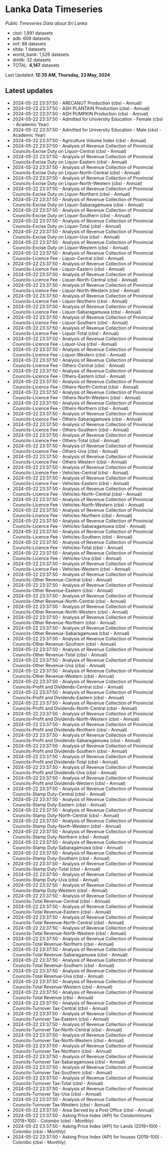 # Lanka Data Timeseries
*Public Timeseries Data about Sri Lanka*

* cbsl: 1,891 datasets
* adb: 609 datasets
* imf: 88 datasets
* sltda: 1 datasets
* world_bank: 1,526 datasets
* dmtlk: 32 datasets
* TOTAL: **4,147** datasets

Last Updated: **12:35 AM, Thursday, 23 May, 2024**

## Latest updates

* 2024-05-22 23:37:50 - ARECANUT Production (cbsl - Annual)
* 2024-05-22 23:37:50 - ASH PLANTAIN Production (cbsl - Annual)
* 2024-05-22 23:37:50 - ASH PUMPKIN Production (cbsl - Annual)
* 2024-05-22 23:37:50 - Admitted for University Education - Female (cbsl - Academic Year)
* 2024-05-22 23:37:50 - Admitted for University Education - Male (cbsl - Academic Year)
* 2024-05-22 23:37:50 - Agriculture Volume Index (cbsl - Annual)
* 2024-05-22 23:37:50 - Analysis of Revenue Collection of Provincial Councils-Excise Duty on Liquor-Central (cbsl - Annual)
* 2024-05-22 23:37:50 - Analysis of Revenue Collection of Provincial Councils-Excise Duty on Liquor-Eastern (cbsl - Annual)
* 2024-05-22 23:37:50 - Analysis of Revenue Collection of Provincial Councils-Excise Duty on Liquor-North-Central (cbsl - Annual)
* 2024-05-22 23:37:50 - Analysis of Revenue Collection of Provincial Councils-Excise Duty on Liquor-North-Western (cbsl - Annual)
* 2024-05-22 23:37:50 - Analysis of Revenue Collection of Provincial Councils-Excise Duty on Liquor-Northern (cbsl - Annual)
* 2024-05-22 23:37:50 - Analysis of Revenue Collection of Provincial Councils-Excise Duty on Liquor-Sabaragamuwa (cbsl - Annual)
* 2024-05-22 23:37:50 - Analysis of Revenue Collection of Provincial Councils-Excise Duty on Liquor-Southern (cbsl - Annual)
* 2024-05-22 23:37:50 - Analysis of Revenue Collection of Provincial Councils-Excise Duty on Liquor-Total (cbsl - Annual)
* 2024-05-22 23:37:50 - Analysis of Revenue Collection of Provincial Councils-Excise Duty on Liquor-Uva (cbsl - Annual)
* 2024-05-22 23:37:50 - Analysis of Revenue Collection of Provincial Councils-Excise Duty on Liquor-Western (cbsl - Annual)
* 2024-05-22 23:37:50 - Analysis of Revenue Collection of Provincial Councils-Licence Fee - Liquor-Central (cbsl - Annual)
* 2024-05-22 23:37:50 - Analysis of Revenue Collection of Provincial Councils-Licence Fee - Liquor-Eastern (cbsl - Annual)
* 2024-05-22 23:37:50 - Analysis of Revenue Collection of Provincial Councils-Licence Fee - Liquor-North-Central (cbsl - Annual)
* 2024-05-22 23:37:50 - Analysis of Revenue Collection of Provincial Councils-Licence Fee - Liquor-North-Western (cbsl - Annual)
* 2024-05-22 23:37:50 - Analysis of Revenue Collection of Provincial Councils-Licence Fee - Liquor-Northern (cbsl - Annual)
* 2024-05-22 23:37:50 - Analysis of Revenue Collection of Provincial Councils-Licence Fee - Liquor-Sabaragamuwa (cbsl - Annual)
* 2024-05-22 23:37:50 - Analysis of Revenue Collection of Provincial Councils-Licence Fee - Liquor-Southern (cbsl - Annual)
* 2024-05-22 23:37:50 - Analysis of Revenue Collection of Provincial Councils-Licence Fee - Liquor-Total (cbsl - Annual)
* 2024-05-22 23:37:50 - Analysis of Revenue Collection of Provincial Councils-Licence Fee - Liquor-Uva (cbsl - Annual)
* 2024-05-22 23:37:50 - Analysis of Revenue Collection of Provincial Councils-Licence Fee - Liquor-Western (cbsl - Annual)
* 2024-05-22 23:37:50 - Analysis of Revenue Collection of Provincial Councils-Licence Fee - Others-Central (cbsl - Annual)
* 2024-05-22 23:37:50 - Analysis of Revenue Collection of Provincial Councils-Licence Fee - Others-Eastern (cbsl - Annual)
* 2024-05-22 23:37:50 - Analysis of Revenue Collection of Provincial Councils-Licence Fee - Others-North-Central (cbsl - Annual)
* 2024-05-22 23:37:50 - Analysis of Revenue Collection of Provincial Councils-Licence Fee - Others-North-Western (cbsl - Annual)
* 2024-05-22 23:37:50 - Analysis of Revenue Collection of Provincial Councils-Licence Fee - Others-Northern (cbsl - Annual)
* 2024-05-22 23:37:50 - Analysis of Revenue Collection of Provincial Councils-Licence Fee - Others-Sabaragamuwa (cbsl - Annual)
* 2024-05-22 23:37:50 - Analysis of Revenue Collection of Provincial Councils-Licence Fee - Others-Southern (cbsl - Annual)
* 2024-05-22 23:37:50 - Analysis of Revenue Collection of Provincial Councils-Licence Fee - Others-Total (cbsl - Annual)
* 2024-05-22 23:37:50 - Analysis of Revenue Collection of Provincial Councils-Licence Fee - Others-Uva (cbsl - Annual)
* 2024-05-22 23:37:50 - Analysis of Revenue Collection of Provincial Councils-Licence Fee - Others-Western (cbsl - Annual)
* 2024-05-22 23:37:50 - Analysis of Revenue Collection of Provincial Councils-Licence Fee - Vehicles-Central (cbsl - Annual)
* 2024-05-22 23:37:50 - Analysis of Revenue Collection of Provincial Councils-Licence Fee - Vehicles-Eastern (cbsl - Annual)
* 2024-05-22 23:37:50 - Analysis of Revenue Collection of Provincial Councils-Licence Fee - Vehicles-North-Central (cbsl - Annual)
* 2024-05-22 23:37:50 - Analysis of Revenue Collection of Provincial Councils-Licence Fee - Vehicles-North-Western (cbsl - Annual)
* 2024-05-22 23:37:50 - Analysis of Revenue Collection of Provincial Councils-Licence Fee - Vehicles-Northern (cbsl - Annual)
* 2024-05-22 23:37:50 - Analysis of Revenue Collection of Provincial Councils-Licence Fee - Vehicles-Sabaragamuwa (cbsl - Annual)
* 2024-05-22 23:37:50 - Analysis of Revenue Collection of Provincial Councils-Licence Fee - Vehicles-Southern (cbsl - Annual)
* 2024-05-22 23:37:50 - Analysis of Revenue Collection of Provincial Councils-Licence Fee - Vehicles-Total (cbsl - Annual)
* 2024-05-22 23:37:50 - Analysis of Revenue Collection of Provincial Councils-Licence Fee - Vehicles-Uva (cbsl - Annual)
* 2024-05-22 23:37:50 - Analysis of Revenue Collection of Provincial Councils-Licence Fee - Vehicles-Western (cbsl - Annual)
* 2024-05-22 23:37:50 - Analysis of Revenue Collection of Provincial Councils-Other Revenue-Central (cbsl - Annual)
* 2024-05-22 23:37:50 - Analysis of Revenue Collection of Provincial Councils-Other Revenue-Eastern (cbsl - Annual)
* 2024-05-22 23:37:50 - Analysis of Revenue Collection of Provincial Councils-Other Revenue-North-Central (cbsl - Annual)
* 2024-05-22 23:37:50 - Analysis of Revenue Collection of Provincial Councils-Other Revenue-North-Western (cbsl - Annual)
* 2024-05-22 23:37:50 - Analysis of Revenue Collection of Provincial Councils-Other Revenue-Northern (cbsl - Annual)
* 2024-05-22 23:37:50 - Analysis of Revenue Collection of Provincial Councils-Other Revenue-Sabaragamuwa (cbsl - Annual)
* 2024-05-22 23:37:50 - Analysis of Revenue Collection of Provincial Councils-Other Revenue-Southern (cbsl - Annual)
* 2024-05-22 23:37:50 - Analysis of Revenue Collection of Provincial Councils-Other Revenue-Total (cbsl - Annual)
* 2024-05-22 23:37:50 - Analysis of Revenue Collection of Provincial Councils-Other Revenue-Uva (cbsl - Annual)
* 2024-05-22 23:37:50 - Analysis of Revenue Collection of Provincial Councils-Other Revenue-Western (cbsl - Annual)
* 2024-05-22 23:37:50 - Analysis of Revenue Collection of Provincial Councils-Profit and Dividends-Central (cbsl - Annual)
* 2024-05-22 23:37:50 - Analysis of Revenue Collection of Provincial Councils-Profit and Dividends-Eastern (cbsl - Annual)
* 2024-05-22 23:37:50 - Analysis of Revenue Collection of Provincial Councils-Profit and Dividends-North-Central (cbsl - Annual)
* 2024-05-22 23:37:50 - Analysis of Revenue Collection of Provincial Councils-Profit and Dividends-North-Western (cbsl - Annual)
* 2024-05-22 23:37:50 - Analysis of Revenue Collection of Provincial Councils-Profit and Dividends-Northern (cbsl - Annual)
* 2024-05-22 23:37:50 - Analysis of Revenue Collection of Provincial Councils-Profit and Dividends-Sabaragamuwa (cbsl - Annual)
* 2024-05-22 23:37:50 - Analysis of Revenue Collection of Provincial Councils-Profit and Dividends-Southern (cbsl - Annual)
* 2024-05-22 23:37:50 - Analysis of Revenue Collection of Provincial Councils-Profit and Dividends-Total (cbsl - Annual)
* 2024-05-22 23:37:50 - Analysis of Revenue Collection of Provincial Councils-Profit and Dividends-Uva (cbsl - Annual)
* 2024-05-22 23:37:50 - Analysis of Revenue Collection of Provincial Councils-Profit and Dividends-Western (cbsl - Annual)
* 2024-05-22 23:37:50 - Analysis of Revenue Collection of Provincial Councils-Stamp Duty-Central (cbsl - Annual)
* 2024-05-22 23:37:50 - Analysis of Revenue Collection of Provincial Councils-Stamp Duty-Eastern (cbsl - Annual)
* 2024-05-22 23:37:50 - Analysis of Revenue Collection of Provincial Councils-Stamp Duty-North-Central (cbsl - Annual)
* 2024-05-22 23:37:50 - Analysis of Revenue Collection of Provincial Councils-Stamp Duty-North-Western (cbsl - Annual)
* 2024-05-22 23:37:50 - Analysis of Revenue Collection of Provincial Councils-Stamp Duty-Northern (cbsl - Annual)
* 2024-05-22 23:37:50 - Analysis of Revenue Collection of Provincial Councils-Stamp Duty-Sabaragamuwa (cbsl - Annual)
* 2024-05-22 23:37:50 - Analysis of Revenue Collection of Provincial Councils-Stamp Duty-Southern (cbsl - Annual)
* 2024-05-22 23:37:50 - Analysis of Revenue Collection of Provincial Councils-Stamp Duty-Total (cbsl - Annual)
* 2024-05-22 23:37:50 - Analysis of Revenue Collection of Provincial Councils-Stamp Duty-Uva (cbsl - Annual)
* 2024-05-22 23:37:50 - Analysis of Revenue Collection of Provincial Councils-Stamp Duty-Western (cbsl - Annual)
* 2024-05-22 23:37:50 - Analysis of Revenue Collection of Provincial Councils-Total Revenue-Central (cbsl - Annual)
* 2024-05-22 23:37:50 - Analysis of Revenue Collection of Provincial Councils-Total Revenue-Eastern (cbsl - Annual)
* 2024-05-22 23:37:50 - Analysis of Revenue Collection of Provincial Councils-Total Revenue-North-Central (cbsl - Annual)
* 2024-05-22 23:37:50 - Analysis of Revenue Collection of Provincial Councils-Total Revenue-North-Western (cbsl - Annual)
* 2024-05-22 23:37:50 - Analysis of Revenue Collection of Provincial Councils-Total Revenue-Northern (cbsl - Annual)
* 2024-05-22 23:37:50 - Analysis of Revenue Collection of Provincial Councils-Total Revenue-Sabaragamuwa (cbsl - Annual)
* 2024-05-22 23:37:50 - Analysis of Revenue Collection of Provincial Councils-Total Revenue-Southern (cbsl - Annual)
* 2024-05-22 23:37:50 - Analysis of Revenue Collection of Provincial Councils-Total Revenue-Uva (cbsl - Annual)
* 2024-05-22 23:37:50 - Analysis of Revenue Collection of Provincial Councils-Total Revenue-Western (cbsl - Annual)
* 2024-05-22 23:37:50 - Analysis of Revenue Collection of Provincial Councils-Total Revenue (cbsl - Annual)
* 2024-05-22 23:37:50 - Analysis of Revenue Collection of Provincial Councils-Turnover Tax-Central (cbsl - Annual)
* 2024-05-22 23:37:50 - Analysis of Revenue Collection of Provincial Councils-Turnover Tax-Eastern (cbsl - Annual)
* 2024-05-22 23:37:50 - Analysis of Revenue Collection of Provincial Councils-Turnover Tax-North-Central (cbsl - Annual)
* 2024-05-22 23:37:50 - Analysis of Revenue Collection of Provincial Councils-Turnover Tax-North-Western (cbsl - Annual)
* 2024-05-22 23:37:50 - Analysis of Revenue Collection of Provincial Councils-Turnover Tax-Northern (cbsl - Annual)
* 2024-05-22 23:37:50 - Analysis of Revenue Collection of Provincial Councils-Turnover Tax-Sabaragamuwa (cbsl - Annual)
* 2024-05-22 23:37:50 - Analysis of Revenue Collection of Provincial Councils-Turnover Tax-Southern (cbsl - Annual)
* 2024-05-22 23:37:50 - Analysis of Revenue Collection of Provincial Councils-Turnover Tax-Total (cbsl - Annual)
* 2024-05-22 23:37:50 - Analysis of Revenue Collection of Provincial Councils-Turnover Tax-Uva (cbsl - Annual)
* 2024-05-22 23:37:50 - Analysis of Revenue Collection of Provincial Councils-Turnover Tax-Western (cbsl - Annual)
* 2024-05-22 23:37:50 - Area Served by a Post Office (cbsl - Annual)
* 2024-05-22 23:37:50 - Asking Price Index (API) for Condominiums (2019=100) - Colombo (cbsl - Monthly)
* 2024-05-22 23:37:50 - Asking Price Index (API) for Lands (2019=100) - Colombo (cbsl - Monthly)
* 2024-05-22 23:37:50 - Asking Price Index (API) for houses (2019-100) - Colombo (cbsl - Monthly)